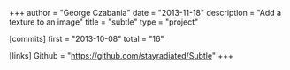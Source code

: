 +++
author = "George Czabania"
date = "2013-11-18"
description = "Add a texture to an image"
title = "subtle"
type = "project"

[commits]
  first = "2013-10-08"
  total = "16"

[links]
  Github = "https://github.com/stayradiated/Subtle"
+++

